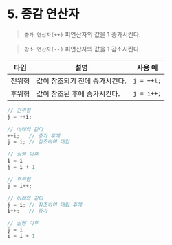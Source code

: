 # 5. 증감 연산자

> `증가 연산자(++)` 피연산자의 값을 1 증가시킨다.
> 

> `감소 연산자(--)` 피연산자의 값을 1 감소시킨다.
> 

| 타입 | 설명 | 사용 예 |
| --- | --- | --- |
| 전위형 | 값이 참조되기 전에 증가시킨다. | `j = ++i;` |
| 후위형 | 값이 참조된 후에 증가시킨다. | `j = i++;` |

```java
// 전위형
j = ++i;

// 아래와 같다
++i;   // 증가 후에
j = i; // 참조하여 대입

// 실행 이후
i = i
j = i + 1
```

```java
// 후위형
j = i++;

// 아래와 같다
j = i; // 참조하여 대입 후에
i++;   // 증가

// 실행 이후
j = i
i = i + 1
```